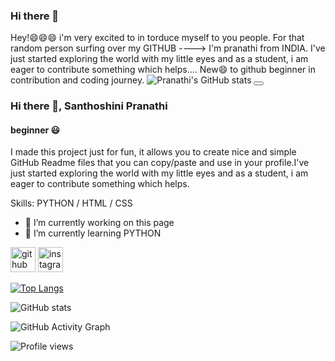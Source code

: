 ### Hi there 👋
Hey!😄😄😄 i'm very excited to in torduce myself to you people.
For that random person surfing over my GITHUB ----> I'm pranathi from INDIA. I've just started exploring the world with my little eyes and as a student, i am eager to contribute something which helps....
New😄 to github
beginner in contribution and coding journey. 
![Pranathi's GitHub stats](https://github-readme-stats.vercel.app/api?username=pranathi000&theme=dark&show_icons=true)
<button data-toggle-theme="dark,light" data-act-class="ACTIVECLASS"></button>
### Hi there 👋, Santhoshini Pranathi
#### beginner 😃
I made this project just for fun, it allows you to create nice and simple GitHub Readme files that you can copy/paste and use in your profile.I've just started exploring the world with my little eyes and as a student, i am eager to contribute something which helps.

Skills: PYTHON / HTML / CSS

- 🔭 I’m currently working on this page 
- 🌱 I’m currently learning PYTHON 


[<img src='https://cdn.jsdelivr.net/npm/simple-icons@3.0.1/icons/github.svg' alt='github' height='40'>](https://github.com/pranathi000)  [<img src='https://cdn.jsdelivr.net/npm/simple-icons@3.0.1/icons/instagram.svg' alt='instagram' height='40'>](https://www.instagram.com/pranathi__singaraju/)  

[![Top Langs](https://github-readme-stats.vercel.app/api/top-langs/?username=pranathi000)](https://github.com/anuraghazra/github-readme-stats)

![GitHub stats](https://github-readme-stats.vercel.app/api?username=pranathi000&show_icons=true)  

![GitHub Activity Graph](https://activity-graph.herokuapp.com/graph?username=pranathi000)  

![Profile views](https://gpvc.arturio.dev/pranathi000)  
